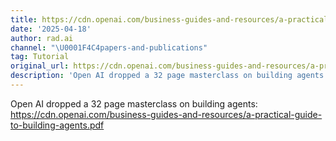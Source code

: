 ```yaml
---
title: https://cdn.openai.com/business-guides-and-resources/a-practical-guide-to-building-agents.pdf
date: '2025-04-18'
author: rad.ai
channel: "\U0001F4C4papers-and-publications"
tag: Tutorial
original_url: https://cdn.openai.com/business-guides-and-resources/a-practical-guide-to-building-agents.pdf
description: 'Open AI dropped a 32 page masterclass on building agents: https://cdn.openai.com/business-guides-and-resources/a-practical-guide-to-building-agents.pdf'
---
```


Open AI dropped a 32 page masterclass on building agents: https://cdn.openai.com/business-guides-and-resources/a-practical-guide-to-building-agents.pdf